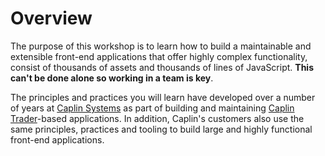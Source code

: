 # Overview

The purpose of this workshop is to learn how to build a maintainable and extensible
front-end applications that offer highly complex functionality, consist of
thousands of assets and thousands of lines of JavaScript. **This can't be done alone
so working in a team is key**.

The principles and practices you will learn have developed over a number of years at [Caplin Systems](http://www.caplin.com)
as part of building and maintaining [Caplin Trader](http://caplin.com/caplin-trader)-based
applications. In addition, Caplin's customers also use the same principles, practices
and tooling to build large and highly functional front-end applications.
